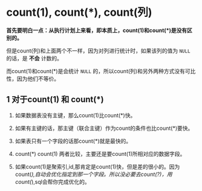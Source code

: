 # count(1), count(*), count(列)

**首先要明白一点：从执行计划上来看，即本质上，count(1)和count(\*)是没有区别的。**

但是count(列)和上面两个不一样，因为对列进行统计时，如果该列的值为 `NULL` 的话，是 **不会** 计数的。

而count(1)和count(*)是会统计 `NULL` 的，所以count(列)和另外两种方式没有可比性，因为他们不等价。

## 1 对于count(1) 和 count(*)

1. 如果数据表没有主键，那么count(1)比count(*)快。

2. 如果有主键的话，那主键（联合主键）作为count的条件也比count(*)要快。

3. 如果表只有一个字段的话那count(*)就是最快的。

4. count(*) count(1) 两者比较，主要还是要count(1)所相对应的数据字段。

5. 如果count(1)是聚索引,id,那肯定是count(1)快，但是差的很小的。因为count(*),自动会优化指定到那一个字段。所以没必要去count(?)，用count(*),sql会帮你完成优化的。
